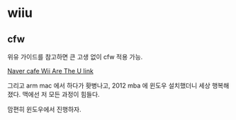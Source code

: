 # wiiu

## cfw

위유 가이드를 참고하면 큰 고생 없이 cfw 적용 가능. 

[Naver cafe Wii Are The U link](https://cafe.naver.com/wiiuzoa/50499)

그리고 arm mac 에서 하다가 홧병나고, 2012 mba 에 윈도우 설치했더니 세상 행복해졌다. 맥에선 저 모든 과정이 힘들다.

맘편히 윈도우에서 진행하자.
